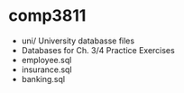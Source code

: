 # comp3811

* uni/ University databasse files
* Databases for Ch. 3/4 Practice Exercises
* employee.sql
* insurance.sql
* banking.sql 
